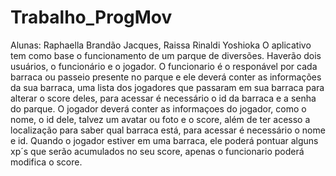 # Trabalho_ProgMov
Alunas: Raphaella Brandão Jacques, Raissa Rinaldi Yoshioka
O aplicativo tem como base o funcionamento de um parque de diversões. Haverão dois usuários, o funcionário e o jogador.
O funcionario é o responável por cada barraca ou passeio presente no parque e ele deverá conter as informações da sua barraca, uma lista dos jogadores que passaram em sua barraca para alterar o score deles, para acessar é necessário o id da barraca e a senha do parque.
O jogador deverá conter as informaçoes do jogador, como o nome, o id dele, talvez um avatar ou foto e o score, além de ter acesso a localização para saber qual barraca está,  para acessar é necessário o nome e id.
Quando o jogador estiver em uma barraca, ele poderá pontuar alguns xp´s que serão acumulados no seu score, apenas o funcionario poderá modifica o score.
